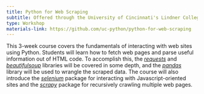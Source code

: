 ```yaml
---
title: Python for Web Scraping
subtitle: Offered through the University of Cincinnati's Lindner College of Business
type: Workshop
materials-link: https://github.com/uc-python/python-for-web-scraping
---
```

This 3-week course covers the fundamentals of interacting with web sites using Python.
Students will learn how to fetch web pages and parse useful information out of HTML code.
To accomplish this, the *[requests](https://requests.readthedocs.io/en/master/)* and *[beautifulsoup](https://www.crummy.com/software/BeautifulSoup/bs4/doc/)* libraries will be covered in some depth, and the *[pandas](https://pandas.pydata.org)* library will be used to wrangle the scraped data.
The course will also introduce the *[selenium](https://selenium-python.readthedocs.io)* package for interacting with Javascript-oriented sites and the *[scrapy](https://scrapy.org)* package for recursively crawling multiple web pages.
